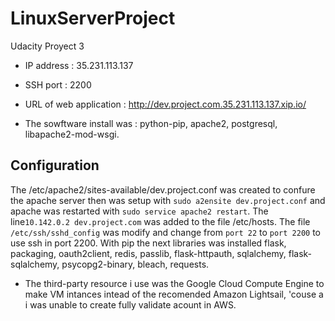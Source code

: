 # LinuxServerProject
Udacity Proyect 3

- IP address : 35.231.113.137 

- SSH port : 2200

- URL of web application : http://dev.project.com.35.231.113.137.xip.io/

- The sowftware install was : python-pip, apache2, postgresql, libapache2-mod-wsgi. 
## Configuration
The /etc/apache2/sites-available/dev.project.conf was created to confure the apache server then was setup with ```sudo a2ensite dev.project.conf``` and apache was restarted with ```sudo service apache2 restart```.
The line```10.142.0.2 dev.project.com``` was added to the file /etc/hosts.
The file ```/etc/ssh/sshd_config``` was modify and change from ```port 22``` to ```port 2200``` to use ssh in port 2200. 
With pip the next libraries was installed flask, packaging, oauth2client, redis, passlib, flask-httpauth, sqlalchemy, flask-sqlalchemy, psycopg2-binary, bleach, requests.

- The third-party resource i use was the Google Cloud Compute Engine to make VM intances intead of the recomended Amazon Lightsail, 'couse a i was unable to create fully validate acount in AWS.
